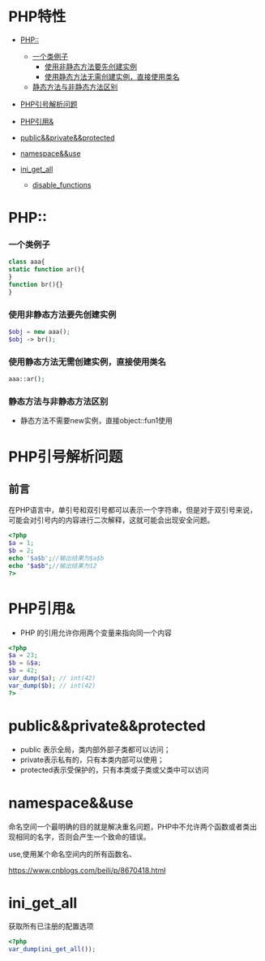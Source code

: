 # PHP特性
- [PHP::](PHP::)
    - [一个类例子](#一个类例子)
        - [使用非静态方法要先创建实例](#使用非静态方法要先创建实例)
        - [使用静态方法无需创建实例，直接使用类名](#使用静态方法无需创建实例，直接使用类名)
    - [静态方法与非静态方法区别](#静态方法与非静态方法区别)
- [PHP引号解析问题](#PHP引号解析问题)
- [PHP引用&](#PHP引用&)
- [public&&private&&protected](#public&&private&&protected)
- [namespace&&use](#namespace&&use])

- [ini_get_all](#ini_get_all)
    - [disable_functions](#disable_functions)
# PHP::
### 一个类例子
```php
class aaa{
static function ar(){
}
function br(){}
}
```

### 使用非静态方法要先创建实例
```php
$obj = new aaa();
$obj -> br();
```

### 使用静态方法无需创建实例，直接使用类名
```php
aaa::ar();
```

### 静态方法与非静态方法区别
- 静态方法不需要new实例，直接object::fun1使用

# PHP引号解析问题
## 前言
在PHP语言中，单引号和双引号都可以表示一个字符串，但是对于双引号来说，可能会对引号内的内容进行二次解释，这就可能会出现安全问题。

```php
<?php
$a = 1;
$b = 2;
echo '$a$b';//输出结果为$a$b
echo "$a$b";//输出结果为12
?>
```

# PHP引用&
- PHP 的引用允许你用两个变量来指向同一个内容
```php
<?php
$a = 23;
$b = &$a;
$b = 42;
var_dump($a); // int(42)
var_dump($b); // int(42)
?>
```


# public&&private&&protected
- public 表示全局，类内部外部子类都可以访问；
- private表示私有的，只有本类内部可以使用；
- protected表示受保护的，只有本类或子类或父类中可以访问

# namespace&&use

命名空间一个最明确的目的就是解决重名问题，PHP中不允许两个函数或者类出现相同的名字，否则会产生一个致命的错误。

use,使用某个命名空间内的所有函数名、

https://www.cnblogs.com/beili/p/8670418.html
# ini_get_all
获取所有已注册的配置选项

```php
<?php
var_dump(ini_get_all());
```